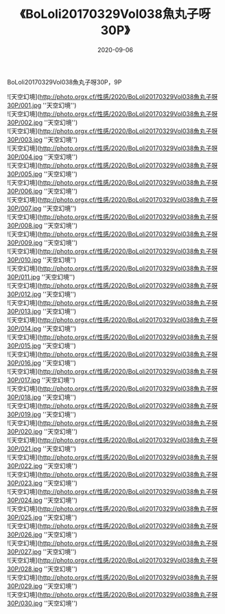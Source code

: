 ﻿---
layout: post
title:  《BoLoli20170329Vol038魚丸子呀30P》
date:   2020-09-06
img: http://photo.orgx.cf/性感/2020/BoLoli20170329Vol038魚丸子呀30P/000.jpg
tags: [美女, 性感, 泳衣]
---

BoLoli20170329Vol038魚丸子呀30P，9P



![天空幻境](http://photo.orgx.cf/性感/2020/BoLoli20170329Vol038魚丸子呀30P/001.jpg ''天空幻境'') <br>
![天空幻境](http://photo.orgx.cf/性感/2020/BoLoli20170329Vol038魚丸子呀30P/002.jpg ''天空幻境'') <br>
![天空幻境](http://photo.orgx.cf/性感/2020/BoLoli20170329Vol038魚丸子呀30P/003.jpg ''天空幻境'') <br>
![天空幻境](http://photo.orgx.cf/性感/2020/BoLoli20170329Vol038魚丸子呀30P/004.jpg ''天空幻境'') <br>
![天空幻境](http://photo.orgx.cf/性感/2020/BoLoli20170329Vol038魚丸子呀30P/005.jpg ''天空幻境'') <br>
![天空幻境](http://photo.orgx.cf/性感/2020/BoLoli20170329Vol038魚丸子呀30P/006.jpg ''天空幻境'') <br>
![天空幻境](http://photo.orgx.cf/性感/2020/BoLoli20170329Vol038魚丸子呀30P/007.jpg ''天空幻境'') <br>
![天空幻境](http://photo.orgx.cf/性感/2020/BoLoli20170329Vol038魚丸子呀30P/008.jpg ''天空幻境'') <br>
![天空幻境](http://photo.orgx.cf/性感/2020/BoLoli20170329Vol038魚丸子呀30P/009.jpg ''天空幻境'') <br>
![天空幻境](http://photo.orgx.cf/性感/2020/BoLoli20170329Vol038魚丸子呀30P/010.jpg ''天空幻境'') <br>
![天空幻境](http://photo.orgx.cf/性感/2020/BoLoli20170329Vol038魚丸子呀30P/011.jpg ''天空幻境'') <br>
![天空幻境](http://photo.orgx.cf/性感/2020/BoLoli20170329Vol038魚丸子呀30P/012.jpg ''天空幻境'') <br>
![天空幻境](http://photo.orgx.cf/性感/2020/BoLoli20170329Vol038魚丸子呀30P/013.jpg ''天空幻境'') <br>
![天空幻境](http://photo.orgx.cf/性感/2020/BoLoli20170329Vol038魚丸子呀30P/014.jpg ''天空幻境'') <br>
![天空幻境](http://photo.orgx.cf/性感/2020/BoLoli20170329Vol038魚丸子呀30P/015.jpg ''天空幻境'') <br>
![天空幻境](http://photo.orgx.cf/性感/2020/BoLoli20170329Vol038魚丸子呀30P/016.jpg ''天空幻境'') <br>
![天空幻境](http://photo.orgx.cf/性感/2020/BoLoli20170329Vol038魚丸子呀30P/017.jpg ''天空幻境'') <br>
![天空幻境](http://photo.orgx.cf/性感/2020/BoLoli20170329Vol038魚丸子呀30P/018.jpg ''天空幻境'') <br>
![天空幻境](http://photo.orgx.cf/性感/2020/BoLoli20170329Vol038魚丸子呀30P/019.jpg ''天空幻境'') <br>
![天空幻境](http://photo.orgx.cf/性感/2020/BoLoli20170329Vol038魚丸子呀30P/020.jpg ''天空幻境'') <br>
![天空幻境](http://photo.orgx.cf/性感/2020/BoLoli20170329Vol038魚丸子呀30P/021.jpg ''天空幻境'') <br>
![天空幻境](http://photo.orgx.cf/性感/2020/BoLoli20170329Vol038魚丸子呀30P/022.jpg ''天空幻境'') <br>
![天空幻境](http://photo.orgx.cf/性感/2020/BoLoli20170329Vol038魚丸子呀30P/023.jpg ''天空幻境'') <br>
![天空幻境](http://photo.orgx.cf/性感/2020/BoLoli20170329Vol038魚丸子呀30P/024.jpg ''天空幻境'') <br>
![天空幻境](http://photo.orgx.cf/性感/2020/BoLoli20170329Vol038魚丸子呀30P/025.jpg ''天空幻境'') <br>
![天空幻境](http://photo.orgx.cf/性感/2020/BoLoli20170329Vol038魚丸子呀30P/026.jpg ''天空幻境'') <br>
![天空幻境](http://photo.orgx.cf/性感/2020/BoLoli20170329Vol038魚丸子呀30P/027.jpg ''天空幻境'') <br>
![天空幻境](http://photo.orgx.cf/性感/2020/BoLoli20170329Vol038魚丸子呀30P/028.jpg ''天空幻境'') <br>
![天空幻境](http://photo.orgx.cf/性感/2020/BoLoli20170329Vol038魚丸子呀30P/029.jpg ''天空幻境'') <br>
![天空幻境](http://photo.orgx.cf/性感/2020/BoLoli20170329Vol038魚丸子呀30P/030.jpg ''天空幻境'') <br>